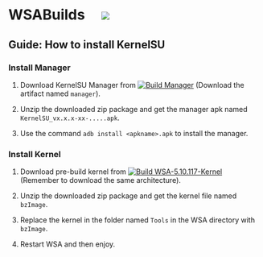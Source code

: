 # WSABuilds &nbsp; &nbsp; <img src="https://img.shields.io/github/downloads/MustardChef/WSABuilds/total?label=Total%20Downloads&style=for-the-badge"/> &nbsp; 
## Guide: How to install KernelSU

### Install Manager

1. Download KernelSU Manager from [![Build Manager](https://github.com/tiann/KernelSU/actions/workflows/build-manager.yml/badge.svg?event=push)](https://github.com/tiann/KernelSU/actions/workflows/build-manager.yml?query=event%3Apush+is%3Acompleted+branch%3Amain) (Download the artifact named `manager`).

1. Unzip the downloaded zip package and get the manager apk named `KernelSU_vx.x.x-xx-.....apk`.

1. Use the command `adb install <apkname>.apk` to install the manager.

### Install Kernel

1. Download pre-build kernel from [![Build WSA-5.10.117-Kernel](https://github.com/tiann/KernelSU/actions/workflows/build-WSA-5.10.117-kernel.yml/badge.svg?event=push)](https://github.com/tiann/KernelSU/actions/workflows/build-WSA-5.10.117-kernel.yml?query=branch%3Amain+event%3Apush+is%3Acompleted) (Remember to download the same architecture).

1. Unzip the downloaded zip package and get the kernel file named `bzImage`.

1. Replace the kernel in the folder named `Tools` in the WSA directory with `bzImage`.

1. Restart WSA and then enjoy.
